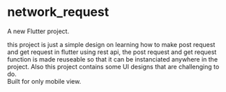 # network_request

A new Flutter project.

this project is just a simple design on learning how to make post request and get request in flutter using rest api,
the post request and get request function is made reuseable so that it can be instanciated  anywhere in the project.
Also this project contains some UI designs that are challenging to do.  
Built for only mobile view.

